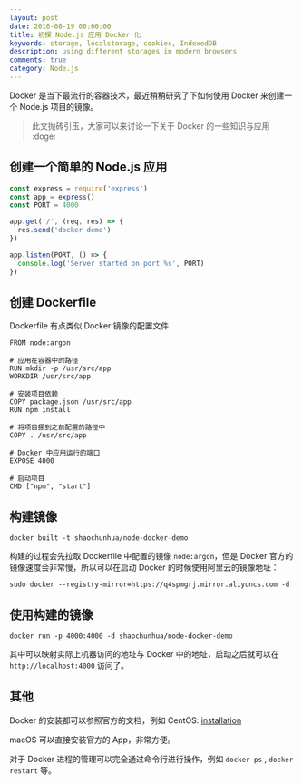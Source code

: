 ```yaml
---
layout: post
date: 2016-08-19 00:00:00
title: 初探 Node.js 应用 Docker 化
keywords: storage, localstorage, cookies, IndexedDB
description: using different storages in modern browsers
comments: true
category: Node.js
---
```


Docker 是当下最流行的容器技术，最近稍稍研究了下如何使用 Docker 来创建一个 Node.js 项目的镜像。

> 此文抛砖引玉，大家可以来讨论一下关于 Docker 的一些知识与应用 :doge:

## 创建一个简单的 Node.js 应用

```js
const express = require('express')
const app = express()
const PORT = 4000

app.get('/', (req, res) => {
  res.send('docker demo')
})

app.listen(PORT, () => {
  console.log('Server started on port %s', PORT)
})
```

## 创建 Dockerfile

Dockerfile 有点类似 Docker 镜像的配置文件

```
FROM node:argon

# 应用在容器中的路径
RUN mkdir -p /usr/src/app
WORKDIR /usr/src/app

# 安装项目依赖
COPY package.json /usr/src/app
RUN npm install

# 将项目挪到之前配置的路径中
COPY . /usr/src/app

# Docker 中应用运行的端口
EXPOSE 4000

# 启动项目
CMD ["npm", "start"]
```

## 构建镜像

```
docker built -t shaochunhua/node-docker-demo
```

构建的过程会先拉取 Dockerfile 中配置的镜像 `node:argon`，但是 Docker 官方的镜像速度会非常慢，所以可以在启动 Docker 的时候使用阿里云的镜像地址：

```
sudo docker --registry-mirror=https://q4spmgrj.mirror.aliyuncs.com -d
```

## 使用构建的镜像

```
docker run -p 4000:4000 -d shaochunhua/node-docker-demo
```

其中可以映射实际上机器访问的地址与 Docker 中的地址，启动之后就可以在 `http://localhost:4000` 访问了。

## 其他

Docker 的安装都可以参照官方的文档，例如 CentOS: [installation](https://docs.docker.com/engine/installation/linux/centos/)

macOS 可以直接安装官方的 App，非常方便。

对于 Docker 进程的管理可以完全通过命令行进行操作，例如 `docker ps` , `docker restart` 等。
